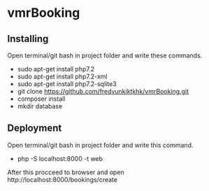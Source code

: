 # vmrBooking

## Installing
Open terminal/git bash in project folder and write these commands.

* sudo apt-get install php7.2
* sudo apt-get install php7.2-xml
* sudo apt-get install php7.2-sqlite3
* git clone https://github.com/fredvunkiktkhk/vmrBooking.git
* composer install
* mkdir database
## Deployment
Open terminal/git bash in project folder and write this command.
* php -S localhost:8000 -t web

After this procceed to browser and open http://localhost:8000/bookings/create
